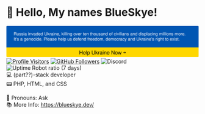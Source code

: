 # 👋 Hello, My names BlueSkye!  
[![Stand With Ukraine](https://raw.githubusercontent.com/vshymanskyy/StandWithUkraine/main/banner2-direct.svg)](https://vshymanskyy.github.io/StandWithUkraine)
 [![Profile Visitors](https://visitor-badge-reloaded.herokuapp.com/badge?page_id=dotargz.visitor.badge.reloaded&color=0080ff&style=for-the-badge&logo=github)](https://github.com/dotargz)
 [![GitHub Followers](https://img.shields.io/github/followers/dotargz?color=0080ff&logo=github&style=for-the-badge)](https://github.com/dotargz?tab=followers/)
![Discord](https://img.shields.io/discord/965374736509067264?color=0080ff&label=Discord%20Server&logo=discord&logo-color=fff&style=for-the-badge)
![Uptime Robot ratio (7 days)](https://img.shields.io/uptimerobot/ratio/7/m790545143-2439a04d4844e0e23f09ab45?color=0080ff&style=for-the-badge)  
         💻  (part??)-stack developer  
         📟  PHP, HTML, and CSS  

💖  Pronouns: Ask  
📚  More Info: https://blueskye.dev/  
